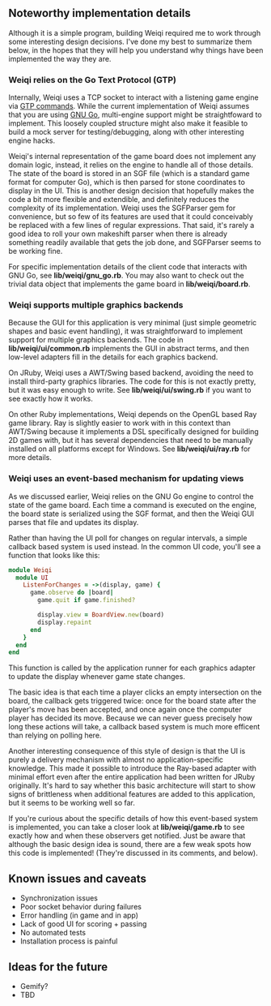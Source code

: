 ## Noteworthy implementation details

Although it is a simple program, building Weiqi required me to work
through some interesting design decisions. I've done my best to summarize 
them below, in the hopes that they will help you understand why things 
have been implemented the way they are.

### Weiqi relies on the Go Text Protocol (GTP)

Internally, Weiqi uses a TCP socket to interact
with a listening game engine via [GTP commands][gtp]. While the current
implementation of Weiqi assumes that you are using [GNU Go][gnugo], 
multi-engine support might be straightfoward to implement. This
loosely coupled structure might also make it feasible to build a 
mock server for testing/debugging, along with other interesting 
engine hacks.

Weiqi's internal representation of the game board does not
implement any domain logic, instead, it relies on the engine
to handle all of those details. The state of the board is
stored in an SGF file (which is a standard game format for
computer Go), which is then parsed for stone coordinates
to display in the UI. This is another design decision that
hopefully makes the code a bit more flexible and extendible,
and definitely reduces the complexity of its implementation.
Weiqi uses the SGFParser gem for convenience, but so few
of its features are used that it could conceivably be replaced
with a few lines of regular expressions. That said, it's rarely
a good idea to roll your own makeshift parser when there is
already something readily available that gets the job done,
and SGFParser seems to be working fine.

For specific implementation details of the client code that
interacts with GNU Go, see **lib/weiqi/gnu_go.rb**. You may
also want to check out the trivial data object that implements the
game board in **lib/weiqi/board.rb**.

### Weiqi supports multiple graphics backends

Because the GUI for this application is very minimal (just simple
geometric shapes and basic event handling), it was straightforward
to implement support for multiple graphics backends. The code in 
**lib/weiqi/ui/common.rb** implements the GUI in abstract terms,
and then low-level adapters fill in the details for each graphics
backend.

On JRuby, Weiqi uses a AWT/Swing based backend, avoiding 
the need to install third-party graphics libraries. The code
for this is not exactly pretty, but it was easy enough to write.
See **lib/weiqi/ui/swing.rb** if you want to see exactly how it works.

On other Ruby implementations, Weiqi depends on the OpenGL based
Ray game library. Ray is slightly easier to work with in this context
than AWT/Swing because it implements a DSL specifically designed for
building 2D games with, but it has several dependencies that need
to be manually installed on all platforms except for Windows. See 
**lib/weiqi/ui/ray.rb** for more details.

### Weiqi uses an event-based mechanism for updating views

As we discussed earlier, Weiqi relies on the GNU Go engine to control the state 
of the game board. Each time a command is executed on the engine, the board
state is serialized using the SGF format, and then the Weiqi GUI parses
that file and updates its display.

Rather than having the UI poll for changes on regular intervals, a simple
callback based system is used instead. In the common UI code, you'll see
a function that looks like this:

```ruby
module Weiqi
  module UI
    ListenForChanges = ->(display, game) {
      game.observe do |board|
        game.quit if game.finished?

        display.view = BoardView.new(board)
        display.repaint
      end
    }
  end
end
```

This function is called by the application runner for
each graphics adapter to update the display whenever 
game state changes.

The basic idea is that each time a player clicks an empty 
intersection on the board, the callback gets triggered twice:
once for the board state after the player's move has been
accepted, and once again once the computer player has decided
its move. Because we can never guess precisely how long these
actions will take, a callback based system is much more efficent
than relying on polling here.

Another interesting consequence of this style of design is that the
UI is purely a delivery mechanism with almost no application-specific
knowledge. This made it possible to introduce the Ray-based
adapter with minimal effort even after the entire application had
been written for JRuby originally. It's hard to say whether this
basic architecture will start to show signs of brittleness when
additional features are added to this application, but it seems
to be working well so far.

If you're curious about the specific details of how this event-based
system is implemented, you can take a closer look at **lib/weiqi/game.rb** 
to see exactly how and when these observers get notified. Just be aware 
that although the basic design idea is sound, there are a few weak 
spots how this code is implemented! (They're discussed in its 
comments, and below).

## Known issues and caveats

* Synchronization issues
* Poor socket behavior during failures
* Error handling (in game and in app)
* Lack of good UI for scoring + passing
* No automated tests
* Installation process is painful

## Ideas for the future

* Gemify?
* TBD


[gtp]: http://www.lysator.liu.se/~gunnar/gtp/gtp2-spec-draft2/gtp2-spec.html
[gnugo]: http://www.gnu.org/software/gnugo/
[sgf]: http://www.red-bean.com/sgf/

